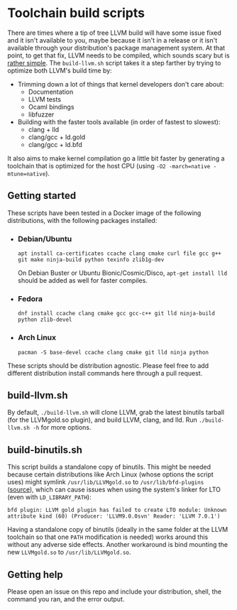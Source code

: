 # Toolchain build scripts

There are times where a tip of tree LLVM build will have some issue fixed and it isn't available to you, maybe because it isn't in a release or it isn't available through your distribution's package management system. At that point, to get that fix, LLVM needs to be compiled, which sounds scary but is [rather simple](https://llvm.org/docs/GettingStarted.html). The `build-llvm.sh` script takes it a step farther by trying to optimize both LLVM's build time by:

* Trimming down a lot of things that kernel developers don't care about:
  * Documentation
  * LLVM tests
  * Ocaml bindings
  * libfuzzer
* Building with the faster tools available (in order of fastest to slowest):
  * clang + lld
  * clang/gcc + ld.gold
  * clang/gcc + ld.bfd

It also aims to make kernel compilation go a little bit faster by generating a toolchain that is optimized for the host CPU (using `-O2 -march=native -mtune=native`).

## Getting started

These scripts have been tested in a Docker image of the following distributions, with the following packages installed:

* ### Debian/Ubuntu

  ```
  apt install ca-certificates ccache clang cmake curl file gcc g++ git make ninja-build python texinfo zlib1g-dev
  ```

  On Debian Buster or Ubuntu Bionic/Cosmic/Disco, `apt-get install lld` should be added as well for faster compiles.

* ### Fedora

  ```
  dnf install ccache clang cmake gcc gcc-c++ git lld ninja-build python zlib-devel
  ```

* ### Arch Linux

  ```
  pacman -S base-devel ccache clang cmake git lld ninja python
  ```

These scripts should be distribution agnostic. Please feel free to add different distribution install commands here through a pull request.

## build-llvm.sh

By default, `./build-llvm.sh` will clone LLVM, grab the latest binutils tarball (for the LLVMgold.so plugin), and build LLVM, clang, and lld. Run `./build-llvm.sh -h` for more options.

## build-binutils.sh

This script builds a standalone copy of binutils. This might be needed because certain distributions like Arch Linux (whose options the script uses) might symlink `/usr/lib/LLVMgold.so` to `/usr/lib/bfd-plugins` ([source](https://bugs.archlinux.org/task/28479)), which can cause issues when using the system's linker for LTO (even with `LD_LIBRARY_PATH`):

```
bfd plugin: LLVM gold plugin has failed to create LTO module: Unknown attribute kind (60) (Producer: 'LLVM9.0.0svn' Reader: 'LLVM 7.0.1')
```

Having a standalone copy of binutils (ideally in the same folder at the LLVM toolchain so that one `PATH` modification is needed) works around this without any adverse side effects. Another workaround is bind mounting the new `LLVMgold.so` to `/usr/lib/LLVMgold.so`.

## Getting help

Please open an issue on this repo and include your distribution, shell, the command you ran, and the error output.
